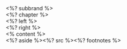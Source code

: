 <div class="slide-grid">

<div class="topright">
<div class="subbrand"><%? subbrand %></div>
<div class="chapter"><%? chapter %></div>
</div>

<div class="content">
<div class="left"><%? left %></div>
<div class="right"><%? right %></div>
<div class="full-width"><% content %></div>
</div>

<div class="bottom-left">
  <%? aside %><%? src %><%? footnotes %>
</div>
</div>
